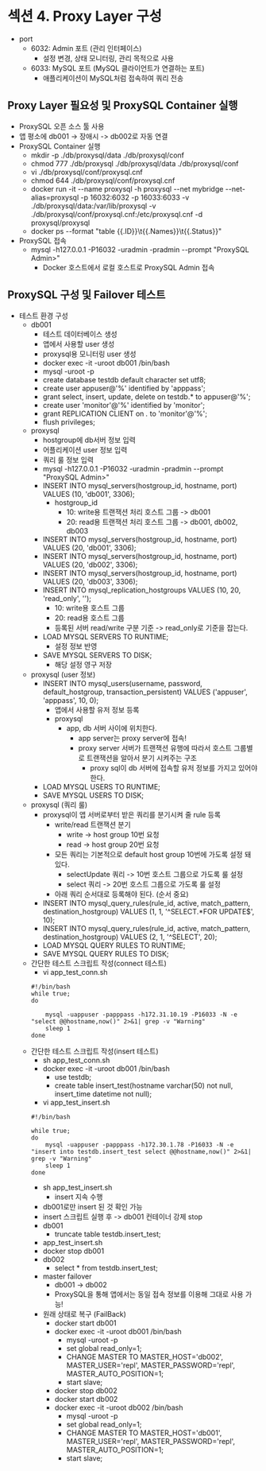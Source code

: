 # 섹션 4. Proxy Layer 구성
- port
  - 6032: Admin 포트 (관리 인터페이스)
    - 설정 변경, 상태 모니터링, 관리 목적으로 사용
  - 6033: MySQL 포트 (MySQL 클라이언트가 연결하는 포트)	
    - 애플리케이션이 MySQL처럼 접속하여 쿼리 전송

## Proxy Layer 필요성 및 ProxySQL Container 실행
- ProxySQL 오픈 소스 툴 사용
- 앱 평소에 db001 -> 장애시 -> db002로 자동 연결
- ProxySQL Container 실행
  - mkdir -p ./db/proxysql/data ./db/proxysql/conf
  - chmod 777 ./db/proxysql ./db/proxysql/data ./db/proxysql/conf
  - vi ./db/proxysql/conf/proxysql.cnf 
  - chmod 644 ./db/proxysql/conf/proxysql.cnf
  - docker run -it --name proxysql -h proxysql --net mybridge --net-alias=proxysql -p 16032:6032 -p 16033:6033 -v ./db/proxysql/data:/var/lib/proxysql -v ./db/proxysql/conf/proxysql.cnf:/etc/proxysql.cnf -d proxysql/proxysql
  - docker ps --format "table {{.ID}}\t{{.Names}}\t{{.Status}}"
- ProxySQL 접속
  - mysql -h127.0.0.1 -P16032 -uradmin -pradmin --prompt "ProxySQL Admin>"
    - Docker 호스트에서 로컬 호스트로 ProxySQL Admin 접속
    
## ProxySQL 구성 및 Failover 테스트
- 테스트 환경 구성
  - db001
    - 테스트 데이터베이스 생성
    - 앱에서 사용할 user 생성
    - proxysql용 모니터링 user 생성
    - docker exec -it -uroot db001 /bin/bash
    - mysql -uroot -p
    - create database testdb default character set utf8;
    - create user appuser@'%' identified by 'apppass';
    - grant select, insert, update, delete on testdb.* to appuser@'%';
    - create user 'monitor'@'%' identified by 'monitor';
    - grant REPLICATION CLIENT on *.* to 'monitor'@'%';
    - flush privileges;
  - proxysql
    - hostgroup에 db서버 정보 입력
    - 어플리케이션 user 정보 입력
    - 쿼리 룰 정보 입력
    - mysql -h127.0.0.1 -P16032 -uradmin -pradmin --prompt "ProxySQL Admin>"
    - INSERT INTO mysql_servers(hostgroup_id, hostname, port) VALUES (10, 'db001', 3306);
      - hostgroup_id
        - 10: write용 트랜잭션 처리 호스트 그룹 -> db001
        - 20: read용 트랜잭션 처리 호스트 그룹 -> db001, db002, db003
    - INSERT INTO mysql_servers(hostgroup_id, hostname, port) VALUES (20, 'db001', 3306);
    - INSERT INTO mysql_servers(hostgroup_id, hostname, port) VALUES (20, 'db002', 3306);
    - INSERT INTO mysql_servers(hostgroup_id, hostname, port) VALUES (20, 'db003', 3306);
    - INSERT INTO mysql_replication_hostgroups VALUES (10, 20, 'read_only', '');
      - 10: write용 호스트 그룹
      - 20: read용 호스트 그룹
      - 등록된 서버 read/write 구분 기준 -> read_only로 기준을 잡는다.
    - LOAD MYSQL SERVERS TO RUNTIME;
      - 설정 정보 반영
    - SAVE MYSQL SERVERS TO DISK;
      - 해당 설정 영구 저장
  - proxysql (user 정보)
    - INSERT INTO mysql_users(username, password, default_hostgroup, transaction_persistent) VALUES ('appuser', 'apppass', 10, 0);
      - 앱에서 사용할 유저 정보 등록
      - proxysql 
        - app, db 서버 사이에 위치한다.
          - app server는 proxy server에 접속! 
          - proxy server 서버가 트랜잭션 유행에 따라서 호스트 그룹별로 트랜잭션을 알아서 분기 시켜주는 구조
            - proxy sql이 db 서버에 접속할 유저 정보를 가지고 있어야 한다.
    - LOAD MYSQL USERS TO RUNTIME;
    - SAVE MYSQL USERS TO DISK;
  - proxysql (쿼리 룰)
    - proxysql이 앱 서버로부터 받은 쿼리를 분기시켜 줄 rule 등록
      - write/read 트랜잭션 분기
        - write -> host group 10번 요청
        - read -> host group 20번 요청
      - 모든 쿼리는 기본적으로 default host group 10번에 가도록 설정 돼 있다.
        - selectUpdate 쿼리 -> 10번 호스트 그룹으로 가도록 룰 설정
        - select 쿼리 -> 20번 호스트 그룹으로 가도록 룰 설정
      - 아래 쿼리 순서대로 등록해야 된다. (순서 중요)
    - INSERT INTO mysql_query_rules(rule_id, active, match_pattern, destination_hostgroup) VALUES (1, 1, '^SELECT.*FOR UPDATE$', 10);
    - INSERT INTO mysql_query_rules(rule_id, active, match_pattern, destination_hostgroup) VALUES (2, 1, '^SELECT', 20);
    - LOAD MYSQL QUERY RULES TO RUNTIME;
    - SAVE MYSQL QUERY RULES TO DISK;
  - 간단한 테스트 스크립트 작성(connect 테스트)
    - vi app_test_conn.sh
    ````shell
    #!/bin/bash
    while true;
    do
    
        mysql -uappuser -papppass -h172.31.10.19 -P16033 -N -e "select @@hostname,now()" 2>&1| grep -v "Warning"
        sleep 1
    done
    ````
  - 간단한 테스트 스크립트 작성(insert 테스트)
    - sh app_test_conn.sh
    - docker exec -it -uroot db001 /bin/bash
      - use testdb;
      - create table insert_test(hostname varchar(50) not null, insert_time datetime not null);
    - vi app_test_insert.sh
    ````shell
    #!/bin/bash
    
    while true;
    do
        mysql -uappuser -papppass -h172.30.1.78 -P16033 -N -e "insert into testdb.insert_test select @@hostname,now()" 2>&1| grep -v "Warning"
        sleep 1
    done
    ````
    - sh app_test_insert.sh
      - insert 지속 수행
    - db001로만 insert 된 것 확인 가능
    - insert 스크립트 실행 후 -> db001 컨테이너 강제 stop
    - db001
      - truncate table testdb.insert_test;
    - app_test_insert.sh
    - docker stop db001
    - db002
      - select * from testdb.insert_test;
    - master failover
      - db001 -> db002
      - ProxySQL을 통해 앱에서는 동일 접속 정보를 이용해 그대로 사용 가능!
    - 원래 상태로 복구 (FailBack)
      - docker start db001
      - docker exec -it -uroot db001 /bin/bash
        - mysql -uroot -p
        - set global read_only=1;
        - CHANGE MASTER TO MASTER_HOST='db002', MASTER_USER='repl', MASTER_PASSWORD='repl', MASTER_AUTO_POSITION=1;
        - start slave;
      - docker stop db002
      - docker start db002
      - docker exec -it -uroot db002 /bin/bash
        - mysql -uroot -p
        - set global read_only=1;
        - CHANGE MASTER TO MASTER_HOST='db001', MASTER_USER='repl', MASTER_PASSWORD='repl', MASTER_AUTO_POSITION=1;
        - start slave;
